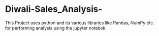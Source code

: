 # Diwali-Sales_Analysis-
This Project uses python and its various libraries like Pandas, NumPy etc. for performing analysis using the jupyter notebok.
